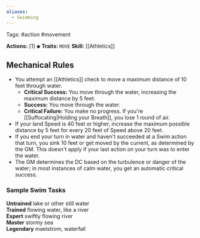 ```yaml
---
aliases:
  - Swimming
---
```

Tags: #action #movement

**Actions:** [1] ⬥
**Traits:** `MOVE` 
**Skill:** [[Athletics]]

## Mechanical Rules

- You attempt an [[Athletics]] check to move a maximum distance of 10 feet through water. 
	- **Critical Success:** You move through the water, increasing the maximum distance by 5 feet.  
	- **Success:** You move through the water.  
	- **Critical Failure:** You make no progress. If you're [[Suffocating|Holding your Breath]], you lose 1 round of air.
- If your land Speed is 40 feet or higher, increase the maximum possible distance by 5 feet for every 20 feet of Speed above 20 feet.  
- If you end your turn in water and haven't succeeded at a Swim action that turn, you sink 10 feet or get moved by the current, as determined by the GM. This doesn't apply if your last action on your turn was to enter the water.  
- The GM determines the DC based on the turbulence or danger of the water; in most instances of calm water, you get an automatic critical success.

### Sample Swim Tasks

**Untrained** lake or other still water  
**Trained** flowing water, like a river  
**Expert** swiftly flowing river  
**Master** stormy sea  
**Legendary** maelstrom, waterfall